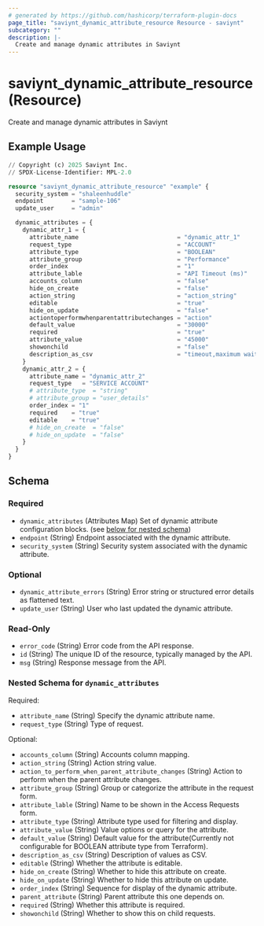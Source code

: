 ```yaml
---
# generated by https://github.com/hashicorp/terraform-plugin-docs
page_title: "saviynt_dynamic_attribute_resource Resource - saviynt"
subcategory: ""
description: |-
  Create and manage dynamic attributes in Saviynt
---
```


# saviynt_dynamic_attribute_resource (Resource)

Create and manage dynamic attributes in Saviynt

## Example Usage

```terraform
// Copyright (c) 2025 Saviynt Inc.
// SPDX-License-Identifier: MPL-2.0

resource "saviynt_dynamic_attribute_resource" "example" {
  security_system = "shaleenhuddle"
  endpoint        = "sample-106"
  update_user     = "admin"

  dynamic_attributes = {
    dynamic_attr_1 = {
      attribute_name                            = "dynamic_attr_1"
      request_type                              = "ACCOUNT"
      attribute_type                            = "BOOLEAN"
      attribute_group                           = "Performance"
      order_index                               = "1"
      attribute_lable                           = "API Timeout (ms)"
      accounts_column                           = "false"
      hide_on_create                            = "false"
      action_string                             = "action_string"
      editable                                  = "true"
      hide_on_update                            = "false"
      actiontoperformwhenparentattributechanges = "action"
      default_value                             = "30000"
      required                                  = "true"
      attribute_value                           = "45000"
      showonchild                               = "false"
      description_as_csv                        = "timeout,maximum wait time"
    }
    dynamic_attr_2 = {
      attribute_name = "dynamic_attr_2"
      request_type   = "SERVICE ACCOUNT"
      # attribute_type  = "string"
      # attribute_group = "user_details"
      order_index = "1"
      required    = "true"
      editable    = "true"
      # hide_on_create  = "false"
      # hide_on_update  = "false"
    }
  }
}
```

<!-- schema generated by tfplugindocs -->
## Schema

### Required

- `dynamic_attributes` (Attributes Map) Set of dynamic attribute configuration blocks. (see [below for nested schema](#nestedatt--dynamic_attributes))
- `endpoint` (String) Endpoint associated with the dynamic attribute.
- `security_system` (String) Security system associated with the dynamic attribute.

### Optional

- `dynamic_attribute_errors` (String) Error string or structured error details as flattened text.
- `update_user` (String) User who last updated the dynamic attribute.

### Read-Only

- `error_code` (String) Error code from the API response.
- `id` (String) The unique ID of the resource, typically managed by the API.
- `msg` (String) Response message from the API.

<a id="nestedatt--dynamic_attributes"></a>
### Nested Schema for `dynamic_attributes`

Required:

- `attribute_name` (String) Specify the dynamic attribute name.
- `request_type` (String) Type of request.

Optional:

- `accounts_column` (String) Accounts column mapping.
- `action_string` (String) Action string value.
- `action_to_perform_when_parent_attribute_changes` (String) Action to perform when the parent attribute changes.
- `attribute_group` (String) Group or categorize the attribute in the request form.
- `attribute_lable` (String) Name to be shown in the Access Requests form.
- `attribute_type` (String) Attribute type used for filtering and display.
- `attribute_value` (String) Value options or query for the attribute.
- `default_value` (String) Default value for the attribute(Currently not configurable for BOOLEAN attribute type from Terraform).
- `description_as_csv` (String) Description of values as CSV.
- `editable` (String) Whether the attribute is editable.
- `hide_on_create` (String) Whether to hide this attribute on create.
- `hide_on_update` (String) Whether to hide this attribute on update.
- `order_index` (String) Sequence for display of the dynamic attribute.
- `parent_attribute` (String) Parent attribute this one depends on.
- `required` (String) Whether this attribute is required.
- `showonchild` (String) Whether to show this on child requests.

